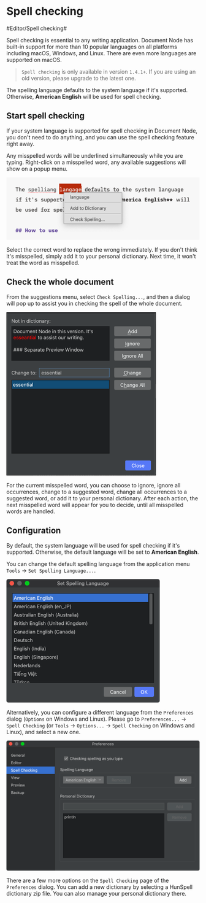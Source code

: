 # Spell checking

#Editor/Spell checking#

Spell checking is essential to any writing application. Document Node has built-in support for more than 10 popular languages on all platforms including macOS, Windows, and Linux. There are even more languages are supported on macOS.

> `Spell checking` is only available in version `1.4.1+`. If you are using an old version, please upgrade to the latest one.

The spelling language defaults to the system language if it's supported. Otherwise, **American English** will be used for spell checking.

## Start spell checking

If your system language is supported for spell checking in Document Node, you don't need to do anything, and you can use the spell checking feature right away.

Any misspelled words will be underlined simultaneously while you are typing. Right-click on a misspelled word, any available suggestions will show on a popup menu.

![screen-misspelled-suggestion](screen-misspelled-suggestion.png)

Select the correct word to replace the wrong immediately. If you don't think it's misspelled, simply add it to your personal dictionary. Next time, it won't treat the word as misspelled.

## Check the whole document

From the suggestions menu, select `Check Spelling...`, and then a dialog will pop up to assist you in checking the spell of the whole document.

![screen-spell-checking-dialog](screen-spell-checking-dialog.png)

For the current misspelled word, you can choose to ignore, ignore all occurrences, change to a suggested word, change all occurrences to a suggested word, or add it to your personal dictionary. After each action, the next misspelled word will appear for you to decide, until all misspelled words are handled.

## Configuration

By default, the system language will be used for spell checking if it's supported. Otherwise, the default language will be set to **American English**.

You can change the default spelling language from the application menu `Tools` -> `Set Spelling Language...`.

![screen-spelling-set-language-dialog](screen-spelling-set-language-dialog.png)

Alternatively, you can configure a different language from the `Preferences` dialog (`Options` on Windows and Linux). Please go to `Preferences...` -> `Spell Checking` (or `Tools` -> `Options...` -> `Spell Checking` on Windows and Linux), and select a new one.

![screen-spell-checking-preferences](screen-spell-checking-preferences.png)

There are a few more options on the `Spell Checking` page of the `Preferences` dialog. You can add a new dictionary by selecting a HunSpell dictionary zip file. You can also manage your personal dictionary there.

